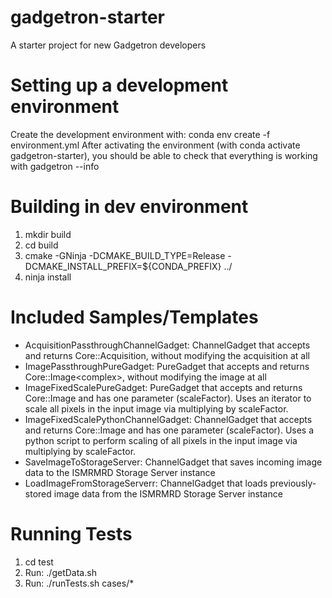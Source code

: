 # gadgetron-starter
A starter project for new Gadgetron developers

# Setting up a development environment

Create the development environment with: conda env create -f environment.yml
After activating the environment (with conda activate gadgetron-starter), you should be able to check that everything is working with gadgetron --info

# Building in dev environment
1. mkdir build
2. cd build
3. cmake -GNinja -DCMAKE_BUILD_TYPE=Release -DCMAKE_INSTALL_PREFIX=${CONDA_PREFIX} ../
4. ninja install

# Included Samples/Templates
- AcquisitionPassthroughChannelGadget: ChannelGadget that accepts and returns Core::Acquisition, without modifying the acquisition at all
- ImagePassthroughPureGadget: PureGadget that accepts and returns Core::Image<complex<float>>, without modifying the image at all
- ImageFixedScalePureGadget: PureGadget that accepts and returns Core::Image<float> and has one parameter (scaleFactor). Uses an iterator to scale all pixels in the input image via multiplying by scaleFactor. 
- ImageFixedScalePythonChannelGadget: ChannelGadget that accepts and returns Core::Image<float> and has one parameter (scaleFactor). Uses a python script to perform scaling of all pixels in the input image via multiplying by scaleFactor. 
- SaveImageToStorageServer: ChannelGadget that saves incoming image data to the ISMRMRD Storage Server instance
- LoadImageFromStorageServerr: ChannelGadget that loads previously-stored image data from the ISMRMRD Storage Server instance

# Running Tests
1. cd test 
2. Run: ./getData.sh
3. Run: ./runTests.sh cases/* 